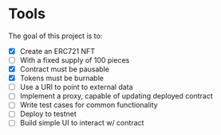 # Tools

The goal of this project is to:

- [x] Create an ERC721 NFT
- [ ] With a fixed supply of 100 pieces
- [x] Contract must be pausable
- [x] Tokens must be burnable
- [ ] Use a URI to point to external data
- [ ] Implement a proxy, capable of updating deployed contract
- [ ] Write test cases for common functionality
- [ ] Deploy to testnet
- [ ] Build simple UI to interact w/ contract

